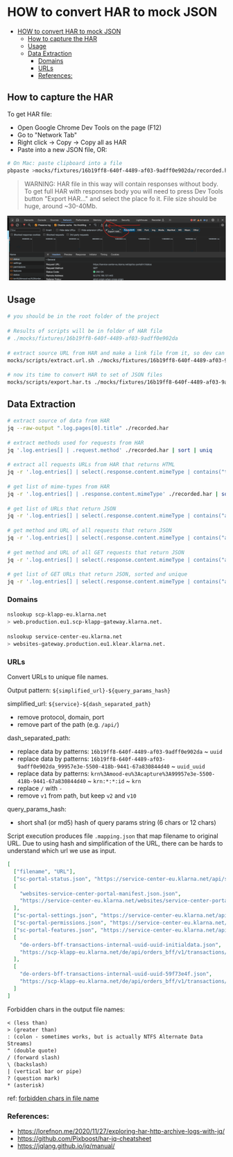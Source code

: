 # HOW to convert HAR to mock JSON

- [HOW to convert HAR to mock JSON](#how-to-convert-har-to-mock-json)
  - [How to capture the HAR](#how-to-capture-the-har)
  - [Usage](#usage)
  - [Data Extraction](#data-extraction)
    - [Domains](#domains)
    - [URLs](#urls)
    - [References:](#references)

## How to capture the HAR

To get HAR file:

- Open Google Chrome Dev Tools on the page (F12)
- Go to "Network Tab"
- Right click -> Copy -> Copy all as HAR
- Paste into a new JSON file, OR:

```bash
# On Mac: paste clipboard into a file
pbpaste >mocks/fixtures/16b19ff8-640f-4489-af03-9adff0e902da/recorded.har
```

> WARNING: HAR file in this way will contain responses without body. To get full HAR with responses body
> you will need to press Dev Tools button "Export HAR..." and select the place fo it. File size should be
> huge, around ~30-40Mb.

![Export HAR](./export-har.png)

## Usage

```bash
# you should be in the root folder of the project

# Results of scripts will be in folder of HAR file
# ./mocks/fixtures/16b19ff8-640f-4489-af03-9adff0e902da

# extract source URL from HAR and make a link file from it, so dev can open the source easily
mocks/scripts/extract.url.sh ./mocks/fixtures/16b19ff8-640f-4489-af03-9adff0e902da/recorded.har

# now its time to convert HAR to set of JSON files
mocks/scripts/export.har.ts ./mocks/fixtures/16b19ff8-640f-4489-af03-9adff0e902da/recorded.har
```

## Data Extraction

```bash
# extract source of data from HAR
jq --raw-output ".log.pages[0].title" ./recorded.har

# extract methods used for requests from HAR
jq '.log.entries[] | .request.method' ./recorded.har | sort | uniq

# extract all requests URLs from HAR that returns HTML
jq -r '.log.entries[] | select(.response.content.mimeType | contains("text/html")) | .request.url' ./recorded.har

# get list of mime-types from HAR
jq -r '.log.entries[] | .response.content.mimeType' ./recorded.har | sort | uniq

# get list of URLs that return JSON
jq -r '.log.entries[] | select(.response.content.mimeType | contains("application/json")) | .request.url' ./recorded.har

# get method and URL of all requests that return JSON
jq -r '.log.entries[] | select(.response.content.mimeType | contains("application/json")) | { method: .request.method, url: .request.url }' ./recorded.har

# get method and URL of all GET requests that return JSON
jq -r '.log.entries[] | select(.response.content.mimeType | contains("application/json")) | select(.request.method | contains("GET")) | { method: .request.method, url: .request.url }' ./recorded.har

# get list of GET URLs that return JSON, sorted and unique
jq -r '.log.entries[] | select(.response.content.mimeType | contains("application/json")) | select(.request.method | contains("GET")) | .request.url' ./recorded.har | sort | uniq

```

### Domains

```bash
nslookup scp-klapp-eu.klarna.net
> web.production.eu1.scp-klapp-gateway.klarna.net.

nslookup service-center-eu.klarna.net
> websites-gateway.production.eu1.klear.klarna.net.
```

### URLs

Convert URLs to unique file names.

Output pattern: `${simplified_url}-${query_params_hash}`

simplified_url: `${service}-${dash_separated_path}`

- remove protocol, domain, port
- remove part of the path (e.g. `/api/`)

dash_separated_path:

- replace data by patterns: `16b19ff8-640f-4489-af03-9adff0e902da` ~ `uuid`
- replace data by patterns: `16b19ff8-640f-4489-af03-9adff0e902da_99957e3e-5500-418b-9441-67a830844d40` ~ `uuid_uuid`
- replace data by patterns: `krn%3Amood-eu%3Acapture%3A99957e3e-5500-418b-9441-67a830844d40` ~ `krn:*:*:id` ~ `krn`
- replace `/` with `-`
- remove `v1` from path, but keep `v2` and `v10`

query_params_hash:

- short sha1 (or md5) hash of query params string (6 chars or 12 chars)

Script execution produces file `.mapping.json` that map filename to original URL. Due to using hash and simplification of the URL, there can be hards to understand which url we use as input.

```json
[
  ["filename", "URL"],
  ["sc-portal-status.json", "https://service-center-eu.klarna.net/api/sc-portal/v1/status"],
  [
    "websites-service-center-portal-manifest.json.json",
    "https://service-center-eu.klarna.net/websites/service-center-portal/manifest.json"
  ],
  ["sc-portal-settings.json", "https://service-center-eu.klarna.net/api/sc-portal/v1/settings"],
  ["sc-portal-permissions.json", "https://service-center-eu.klarna.net/api/sc-portal/v1/permissions"],
  ["sc-portal-features.json", "https://service-center-eu.klarna.net/api/sc-portal/v1/features"],
  [
    "de-orders-bff-transactions-internal-uuid-uuid-initialdata.json",
    "https://scp-klapp-eu.klarna.net/de/api/orders_bff/v1/transactions/internal/16b19ff8-640f-4489-af03-9adff0e902da_99957e3e-5500-418b-9441-67a830844d40/initialData"
  ],
  [
    "de-orders-bff-transactions-internal-uuid-uuid-59f73e4f.json",
    "https://scp-klapp-eu.klarna.net/de/api/orders_bff/v1/transactions/internal/16b19ff8-640f-4489-af03-9adff0e902da_99957e3e-5500-418b-9441-67a830844d40?darkMode=false"
  ]
]
```

Forbidden chars in the output file names:

```text
< (less than)
> (greater than)
: (colon - sometimes works, but is actually NTFS Alternate Data Streams)
" (double quote)
/ (forward slash)
\ (backslash)
| (vertical bar or pipe)
? (question mark)
* (asterisk)
```

ref: [forbidden chars in file name](https://stackoverflow.com/a/31976060)

### References:

- https://lorefnon.me/2020/11/27/exploring-har-http-archive-logs-with-jq/
- https://github.com/Pixboost/har-jq-cheatsheet
- https://jqlang.github.io/jq/manual/
